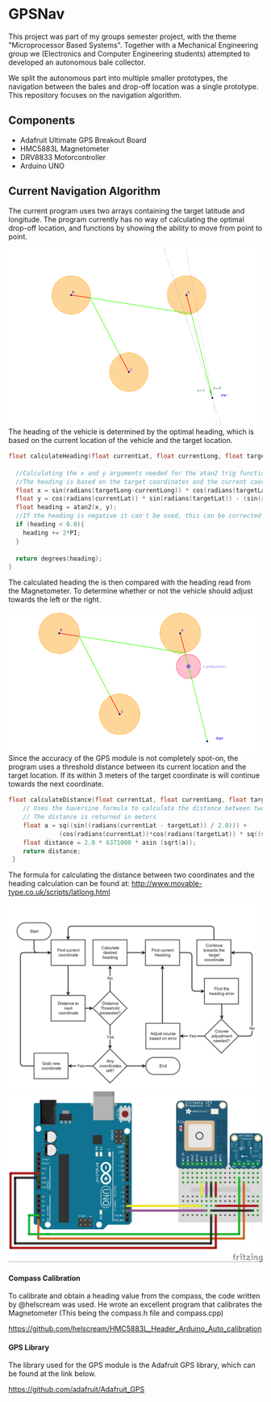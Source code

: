 # GPSNav
This project was part of my groups semester project, with the theme "Microprocessor Based Systems". Together with a Mechanical Engineering group we (Electronics and Computer Engineering students) attempted to developed an autonomous bale collector.

We split the autonomous part into multiple smaller prototypes, the navigation between the bales and drop-off location was a single prototype. This repository focuses on the navigation algorithm.
## Components
* Adafruit Ultimate GPS Breakout Board
* HMC5883L Magnetometer
* DRV8833 Motorcontroller
* Arduino UNO

## Current Navigation Algorithm

The current program uses two arrays containing the target latitude and longitude. The program currently has no way of calculating the optimal drop-off location, and functions by showing the ability to move from point to point.

![Thresholds](inaccuracy.png)
The heading of the vehicle is determined by the optimal heading, which is based on the current location of the vehicle and the target location.
```cpp
float calculateHeading(float currentLat, float currentLong, float targetLat, float targetLong){

  //Calculating the x and y arguments needed for the atan2 trig function
  //The heading is based on the target coordinates and the current coordinates
  float x = sin(radians(targetLong-currentLong)) * cos(radians(targetLat));
  float y = cos(radians(currentLat)) * sin(radians(targetLat)) - (sin(radians(currentLat)) * cos(radians(targetLat)) * cos(radians(targetLong-currentLong)));
  float heading = atan2(x, y);
  //If the heading is negative it can't be used, this can be corrected by adding two pi.
  if (heading < 0.0){
    heading += 2*PI;
  }

  return degrees(heading);
}
```

The calculated heading the is then compared with the heading read from the Magnetometer. To determine whether or not the vehicle should adjust towards the left or the right.


![Threshold with radius](inaccuracywithrad.png)
Since the accuracy of the GPS module is not completely spot-on, the program uses a threshold distance between its current location and the target location. If its within 3 meters of the target coordinate is will continue towards the next coordinate.
```cpp
float calculateDistance(float currentLat, float currentLong, float targetLat, float targetLong) {
    // Uses the haversine formula to calculate the distance between two points.
    // The distance is returned in meters
    float a = sq((sin((radians(currentLat - targetLat)) / 2.0))) +
              (cos(radians(currentLat))*cos(radians(targetLat)) * sq((sin((radians(currentLong - targetLong)) / 2.0))));
    float distance = 2.0 * 6371000 * asin (sqrt(a));
    return distance;
 }
```

The formula for calculating the distance between two coordinates and the heading calculation can be found at: http://www.movable-type.co.uk/scripts/latlong.html



![Flow Chart](gps_process.jpg)
![Wiring Diagram](GPS-Compass-wiring_bb.jpg)

#### Compass Calibration
To calibrate and obtain a heading value from the compass, the code written by @helscream was used. He wrote an excellent program that calibrates the Magnetometer (This being the compass.h file and compass.cpp)

https://github.com/helscream/HMC5883L_Header_Arduino_Auto_calibration

#### GPS Library
The library used for the GPS module is the Adafruit GPS library, which can be found at the link below.

https://github.com/adafruit/Adafruit_GPS
